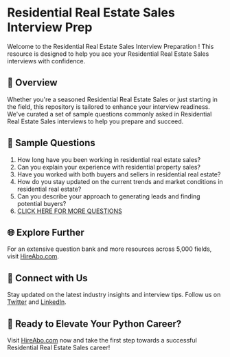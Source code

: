 # Residential Real Estate Sales Interview Prep

Welcome to the Residential Real Estate Sales Interview Preparation ! This resource is designed to help you ace your Residential Real Estate Sales interviews with confidence.

## 🚀 Overview

Whether you're a seasoned Residential Real Estate Sales or just starting in the field, this repository is tailored to enhance your interview readiness. We've curated a set of sample questions commonly asked in Residential Real Estate Sales interviews to help you prepare and succeed.

## 📝 Sample Questions

1. How long have you been working in residential real estate sales?
2. Can you explain your experience with residential property sales?
3. Have you worked with both buyers and sellers in residential real estate?
4. How do you stay updated on the current trends and market conditions in residential real estate?
5. Can you describe your approach to generating leads and finding potential buyers?
6. [CLICK HERE FOR MORE QUESTIONS](https://hireabo.com/job/21_0_10/Residential%20Real%20Estate%20Sales)

## 🌐 Explore Further

For an extensive question bank and more resources across 5,000 fields, visit [HireAbo.com](https://www.hireabo.com).

## 📱 Connect with Us

Stay updated on the latest industry insights and interview tips. Follow us on [Twitter](https://twitter.com/hireabo) and [LinkedIn](https://www.linkedin.com/in/hire-abo-3609972a8/).

## 🚀 Ready to Elevate Your Python Career?

Visit [HireAbo.com](https://www.hireabo.com) now and take the first step towards a successful Residential Real Estate Sales career!